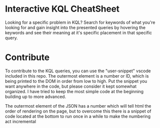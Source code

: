 # Interactive KQL CheatSheet

Looking for a specific problem in KQL? Search for keywords of what you're looking for and gain insight into the presented queries by hovering the keywords and see their meaning at it's specific placement in that specific query.


# Contribute

To contribute to the KQL queries, you can use the "user-snippet" vscode included in this repo. The outermost element is a number or ID, which is being printed to the DOM in order from low to high. Put the snippet you want anywhere in the code, but please consider it kept somewhat organized. I have tried to keep the most simple code at the beginning building up to more advanced.







The outermost element of the JSON has a number which will tell html the order of rendering on the page, but to overcome this there is a snippet of code located at the bottom to run once in a while to make the numbering act incremental